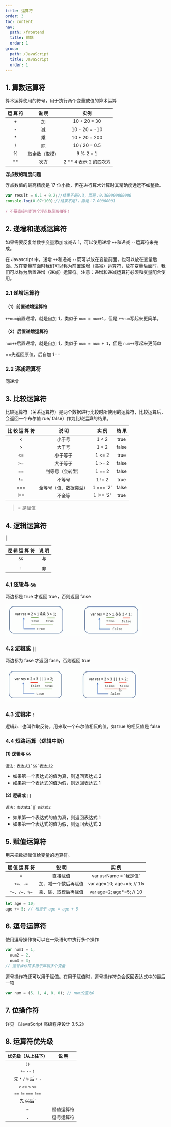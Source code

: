 ```yaml
---
title: 运算符
order: 3
toc: content
nav:
  path: /frontend
  title: 前端
  order: 1
group:
  path: /JavaScript
  title: JavaScript
  order: 1
---
```


## 1. 算数运算符

算术运算使用的符号，用于执行两个变量或值的算术运算

| 运 算 符 |     说 明      |           实例           |
| :------: | :------------: | :----------------------: |
|    +     |       加       |       10 + 20 = 30       |
|    -     |       减       |      10 - 20 = -10       |
|    \*    |       乘       |      10 \* 20 = 200      |
|    /     |       除       |      10 / 20 = 0.5       |
|    %     | 取余数（取模） |        9 % 2 = 1         |
|   \*\*   |      次方      | 2 \*\* 4 表示 2 的四次方 |

**浮点数的精度问题**

浮点数值的最高精度是 17 位小数，但在进行算术计算时其精确度远远不如整数。

```js
var result = 0.1 + 0.2;//结果不是0.3，而是：0.300000000000
console.log(0.07+100);//结果不是7，而是：7.00000001

/ 不要直接判断两个浮点数是否相等！
```

## 2. 递增和递减运算符

如果需要反复给数字变量添加或减去 1，可以使用递增 `++`和递减 `--`运算符来完成。

在 Javascript 中，递增 `++`和递减 `--`既可以放在变量前面，也可以放在变量后面。放在变量前面时我们可以称为前置递增（递减）运算符，放在变量后面时，我们可以称为后置递增（递减）运算符。注意：递增和递减运算符必须和变量配合使用。

### 2.1 递增运算符

#### （1）前置递增运算符

`++num`前置递增，就是自加 1，类似于 `num = num+1`，但是 `++num`写起来更简单。

#### （2）后置递增运算符

`num++`后置递增，就是自加 1，类似于 `num = num + 1`，但是 `num++`写起来更简单

==先返回原值，后自加 1==

### 2.2 递减运算符

同递增

## 3. 比较运算符

比较运算符（关系运算符）是两个数据进行比较时所使用的运算符，比较运算后，会返回一个布尔值 rue/ false）作为比较运算的结果。

| 比 较 运 算 符 |         说 明          |   实 例   | 结 果 |
| :------------: | :--------------------: | :-------: | :---: |
|       <        |         小于号         |   1 < 2   | true  |
|       >        |         大于号         |   1 > 2   | false |
|       <=       |        小于等于        |  1 <= 2   | true  |
|       >=       |        大于等于        |  1 >= 2   | false |
|       ==       |    判等号（会转型）    |  1 == 2   | false |
|       !=       |         不等号         |  1 != 2   | true  |
|      ===       | 全等号（值、数据类型） | 1 === '2' | false |
|      !==       |         不全等         | 1 !== '2' | true  |

> = 是赋值

## 4. 逻辑运算符

|

| 逻 辑 运 算 符 | 说 明 |
| :------------: | :---: |
|      `&&`      |  与   |
|                |       |
|      `！`      |  非   |

### 4.1 逻辑与 `&&`

两边都是 true 才返回 true，否则返回 false

<img src="./assets/image-20210223162825341.png" alt="image-20210223162825341" style="zoom: 67%;" />

### 4.2 逻辑或 `||`

两边都为 fase 才返回 fase，否则返回 true

<img src="./assets/image-20210223162957225.png" alt="image-20210223162957225" style="zoom:67%;" />

### 4.3 逻辑非 `!`

逻辑非 `!`也叫作取反符，用来取一个布尔值相反的值，如 true 的相反值是 false

### 4.4 短路运算（逻辑中断）

#### (1) 逻辑与 `&&`

    语法：表达式1`&&`表达式2

- 如果第一个表达式的值为真，则返回表达式 2
- 如果第一个表达式的值为假，则返回表达式 1

#### (2) 逻辑或 `||`

    语法：表达式1`‖`表达式2

- 如果第一个表达式的值为真，则返回表达式 1
- 如果第一个表达式的值为假，则返回表达式 2

## 5. 赋值运算符

用来把数据赋值给变量的运算符。

|  赋 值 运 算 符  |        说 明         |           实 例           |
| :--------------: | :------------------: | :-----------------------: |
|       `=`        |       直接赋值       |  var usrName = '我是值'   |
|    `+=`、`-=`    | 加、减一个数后再赋值 | var age=10; age+=5; // 15 |
| `*=`、`/=`、`%=` | 乘、除、取模后再赋值 | var age=2; age\*=5; // 10 |

```js
let age = 10;
age += 5; // 相当于 age = age + 5
```

## 6. 逗号运算符

使用逗号操作符可以在一条语句中执行多个操作

```js
var num1 = 1,
  num2 = 2,
  num3 = 3;
// 逗号操作符多用于声明多个变量
```

逗号操作符还可以用于赋值。在用于赋值时，逗号操作符总会返回表达式中的最后一项

```js
var num = (5, 1, 4, 8, 0); // num的值为0
```

## 7. 位操作符

详见 《JavaScript 高级程序设计 3.5.2》

## 8. 运算符优先级

|    优先级（从上往下）     |   说 明    |
| :-----------------------: | :--------: |
|           `()`            |            |
|       `++` `--` `!`       |            |
| 先 `*` `/` `%` 后 `+` `-` |            |
|     `>` `>=` `<` `<=`     |            |
|   `==` `!=` `===` `!==`   |            |
|        先 `&&`后`         |            |
|            `=`            | 赋值运算符 |
|            `,`            | 逗号运算符 |
